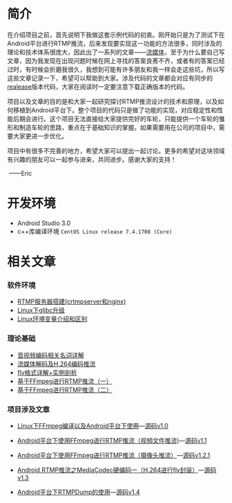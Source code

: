 # 简介
在介绍项目之前，首先说明下我做这套示例代码的初衷。刚开始只是为了测试下在Android平台进行RTMP推流，后来发现要实现这一功能的方法很多，同时涉及的理论和技术体系很庞大，因此出了一系列的文章——[流媒体](https://www.jianshu.com/nb/17697147)，至于为什么要自己写文章，因为我发现在出现问题时候在网上寻找的答案良莠不齐，或者有的答案已经过时，有时候会折磨我很久，我想到可能有许多朋友和我一样会走这些坑，所以写这些文章记录一下，希望可以帮助到大家。涉及代码的文章都会对应有同步的[realease](https://github.com/EricLi22/FFmpegSample/releases/)版本代码，大家在阅读时一定要注意下载正确版本的代码。

项目以及文章的目的是和大家一起研究探讨RTMP推流设计的技术和原理，以及如何移植到Android平台下。整个项目的代码只是做了功能的实现，对应稳定性和性能后期会进行。这个项目无法直接给大家提供完好的车轮，只能提供一个车轮的雏形和制造车轮的思路，重点在于基础知识的掌握。如果需要用在公司的项目中，需要大家更进一步优化。

项目中有很多不完善的地方，希望大家可以提出一起讨论。更多的希望对这块领域有兴趣的朋友可以一起参与进来，共同进步。感谢大家的支持！

​	——Eric

# 开发环境

- Android Studio 3.0
- c++库编译环境 `CentOS Linux release 7.4.1708 (Core)`



# 相关文章

### 软件环境

- [RTMP服务器搭建(crtmpserver和nginx)](https://www.jianshu.com/p/c71cc39f72ec)
- [Linux下glibc升级](https://www.jianshu.com/p/1f434d0c11c3)
- [Linux环境变量介绍和区别](https://www.jianshu.com/p/5fed6bb29328)



### 理论基础

- [音视频编码相关名词详解](https://www.jianshu.com/p/c398754e5984)
- [流媒体解码及H.264编码推流](https://www.jianshu.com/p/f83ef0a6f5cc)
- [flv格式详解+实例剖析](https://www.jianshu.com/p/7ffaec7b3be6)
- [基于FFmpeg进行RTMP推流（一）](https://www.jianshu.com/p/69eede147229)
- [基于FFmpeg进行RTMP推流（二）](https://www.jianshu.com/p/6b9ab2652147)



### 项目涉及文章

- [Linux下FFmpeg编译以及Android平台下使用](https://www.jianshu.com/p/4037297d883d)—[源码v1.0](https://github.com/EricLi22/FFmpegSample/releases/tag/v1.0)


- [Android平台下使用FFmpeg进行RTMP推流（视频文件推流)](https://www.jianshu.com/p/dcac5da8f1da)—[源码v1.1](https://github.com/EricLi22/FFmpegSample/releases/tag/v1.1)
- [Android平台下使用FFmpeg进行RTMP推流（摄像头推流）](https://www.jianshu.com/p/462e489b7ce0)—[源码v1.2.1](https://github.com/EricLi22/FFmpegSample/releases/tag/1.2.1)
- [Android RTMP推流之MediaCodec硬编码一（H.264进行flv封装）](https://www.jianshu.com/p/e607e63fb78f)—[源码v1.3](https://github.com/EricLi22/FFmpegSample/releases/tag/v1.3)
- [Android平台下RTMPDump的使用](https://www.jianshu.com/p/3ee9e5e4d630)—[源码v1.4](https://github.com/EricLi22/FFmpegSample/releases/tag/v1.4)



